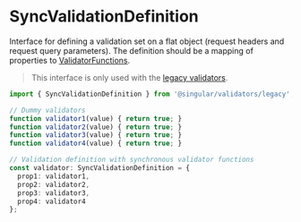 # SyncValidationDefinition

Interface for defining a validation set on a flat object (request headers and request query parameters). The definition should be a mapping of properties to [ValidatorFunctions](../../../router-decorator/routedefinition/validationrule/validatorfunction).

> This interface is only used with the [legacy validators](../).

```ts
import { SyncValidationDefinition } from '@singular/validators/legacy';

// Dummy validators
function validator1(value) { return true; }
function validator2(value) { return true; }
function validator3(value) { return true; }
function validator4(value) { return true; }

// Validation definition with synchronous validator functions
const validator: SyncValidationDefinition = {
  prop1: validator1,
  prop2: validator2,
  prop3: validator3,
  prop4: validator4
};
```

